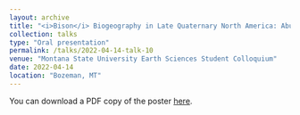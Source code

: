 ```yaml
---
layout: archive
title: "<i>Bison</i> Biogeography in Late Quaternary North America: Abundance, Distribution, and Climate"
collection: talks
type: "Oral presentation"
permalink: /talks/2022-04-14-talk-10
venue: "Montana State University Earth Sciences Student Colloquium"
date: 2022-04-14
location: "Bozeman, MT"
---
```


You can download a PDF copy of the poster [here](/files/Wendt_ESCI2022_Poster.pdf).
